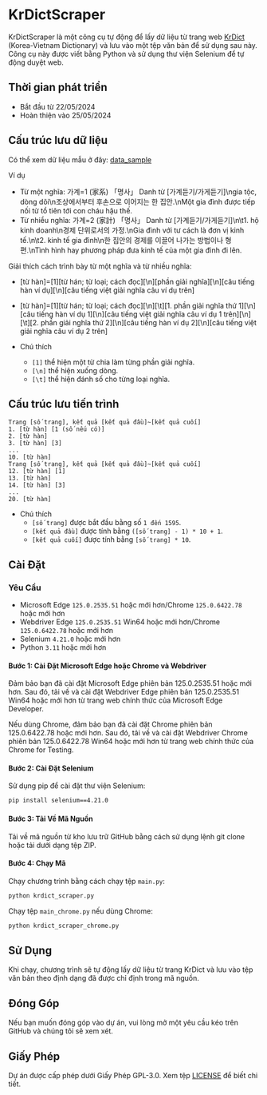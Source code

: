 # KrDictScraper

KrDictScraper là một công cụ tự động để lấy dữ liệu từ trang web [KrDict](https://krdict.korean.go.kr/m/vie) (Korea-Vietnam Dictionary) và lưu vào một tệp văn bản để sử dụng sau này. Công cụ này được viết bằng Python và sử dụng thư viện Selenium để tự động duyệt web.

## Thời gian phát triển
- Bắt đầu từ 22/05/2024
- Hoàn thiện vào 25/05/2024

## Cấu trúc lưu dữ liệu
Có thể xem dữ liệu mẫu ở đây: [data_sample](data_sample)

Ví dụ
- Từ một nghĩa: 가계=1 (家系) 「명사」 Danh từ [가계듣기/가게듣기]\ngia tộc, dòng dõi\n조상에서부터 후손으로 이어지는 한 집안.\nMột gia đình được tiếp nối từ tổ tiên tới con cháu hậu thế.
- Từ nhiều nghĩa: 가계=2 (家計) 「명사」 Danh từ [가계듣기/가게듣기]\n\t1. hộ kinh doanh\n경제 단위로서의 가정.\nGia đình với tư cách là đơn vị kinh tế.\n\t2. kinh tế gia đình\n한 집안의 경제를 이끌어 나가는 방법이나 형편.\nTình hình hay phương pháp đưa kinh tế của một gia đình đi lên.

Giải thích cách trình bày từ một nghĩa và từ nhiều nghĩa:
- [từ hàn]=[1][từ hán; từ loại; cách đọc][\n][phần giải nghĩa][\n][câu tiếng hàn ví dụ][\n][câu tiếng việt giải nghĩa câu ví dụ trên]
- [từ hàn]=[1][từ hán; từ loại; cách đọc][\n][\t][1. phần giải nghĩa thứ 1][\n][câu tiếng hàn ví dụ 1][\n][câu tiếng việt giải nghĩa câu ví dụ 1 trên][\n][\t][2. phần giải nghĩa thứ 2][\n][câu tiếng hàn ví dụ 2][\n][câu tiếng việt giải nghĩa câu ví dụ 2 trên]

- Chú thích
  - `[1]` thể hiện một từ chia làm từng phần giải nghĩa.
  - `[\n]` thể hiện xuống dòng.
  - `[\t]` thể hiện đánh số cho từng loại nghĩa.

## Cấu trúc lưu tiến trình

```
Trang [số trang], kết quả [kết quả đầu]~[kết quả cuối]
1. [từ hàn] [1 (số nếu có)]
2. [từ hàn]
3. [từ hàn] [3]
...
10. [từ hàn]
Trang [số trang], kết quả [kết quả đầu]~[kết quả cuối]
12. [từ hàn] [1]
13. [từ hàn]
14. [từ hàn] [3]
...
20. [từ hàn]
```

- Chú thích
  - `[số trang]` được bắt đầu bằng số `1 đến 1595`.
  - `[kết quả đầu]` được tính bằng `([số trang] - 1) * 10 + 1`.
  - `[kết quả cuối]` được tính bằng `[số trang] * 10`.

## Cài Đặt

### Yêu Cầu

- Microsoft Edge `125.0.2535.51` hoặc mới hơn/Chrome `125.0.6422.78` hoặc mới hơn
- Webdriver Edge `125.0.2535.51` Win64 hoặc mới hơn/Chrome `125.0.6422.78` hoặc mới hơn
- Selenium `4.21.0` hoặc mới hơn
- Python `3.11` hoặc mới hơn

#### Bước 1: Cài Đặt Microsoft Edge hoặc Chrome và Webdriver

Đảm bảo bạn đã cài đặt Microsoft Edge phiên bản 125.0.2535.51 hoặc mới hơn. Sau đó, tải về và cài đặt Webdriver Edge phiên bản 125.0.2535.51 Win64 hoặc mới hơn từ trang web chính thức của Microsoft Edge Developer.

Nếu dùng Chrome, đảm bảo bạn đã cài đặt Chrome phiên bản 125.0.6422.78 hoặc mới hơn. Sau đó, tải về và cài đặt Webdriver Chrome phiên bản 125.0.6422.78 Win64 hoặc mới hơn từ trang web chính thức của Chrome for Testing.

#### Bước 2: Cài Đặt Selenium

Sử dụng pip để cài đặt thư viện Selenium:

```bash
pip install selenium==4.21.0
```

#### Bước 3: Tải Về Mã Nguồn

Tải về mã nguồn từ kho lưu trữ GitHub bằng cách sử dụng lệnh git clone hoặc tải dưới dạng tệp ZIP.

#### Bước 4: Chạy Mã

Chạy chương trình bằng cách chạy tệp `main.py`:

```bash
python krdict_scraper.py
```

Chạy tệp `main_chrome.py` nếu dùng Chrome:

```bash
python krdict_scraper_chrome.py
```

## Sử Dụng

Khi chạy, chương trình sẽ tự động lấy dữ liệu từ trang KrDict và lưu vào tệp văn bản theo định dạng đã được chỉ định trong mã nguồn.

## Đóng Góp

Nếu bạn muốn đóng góp vào dự án, vui lòng mở một yêu cầu kéo trên GitHub và chúng tôi sẽ xem xét.

## Giấy Phép

Dự án được cấp phép dưới Giấy Phép GPL-3.0. Xem tệp [LICENSE](LICENSE) để biết chi tiết.
